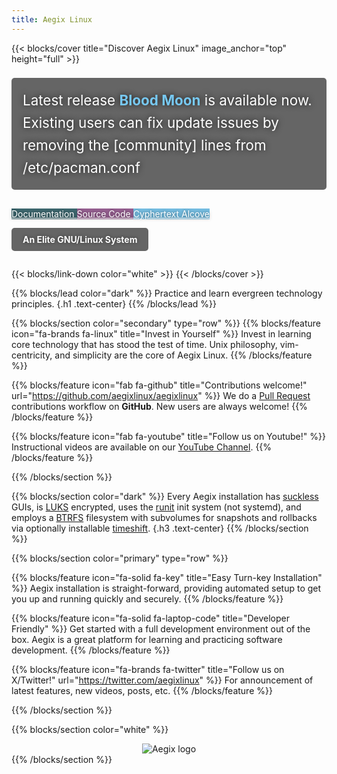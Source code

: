 ```yaml
---
title: Aegix Linux
---
```


{{< blocks/cover title="Discover Aegix Linux" image_anchor="top" height="full" >}}

<div style="max-width: 700px; margin: 0 auto 30px auto;">
  <p style="color: white; text-shadow: 0 0 10px rgba(0,0,0,0.8); font-size: 1.4rem; background-color: rgba(0,0,0,0.6); padding: 18px; border-radius: 5px; line-height: 1.6;">
    Latest release <strong><a href="https://github.com/AegixLinux/aegixlinux/blob/master/RELEASE_NOTES.md" style="color: #77C8F1; text-decoration: none;">Blood Moon</a></strong> is available now.
    <br>Existing users can fix update issues by removing the [community] lines from /etc/pacman.conf
  </p>
</div>

<!-- Updated button colors to match the muted theme -->
<a class="btn btn-lg me-3 mb-4" href="/docs/" style="background-color: #3e686f; color: white; border: none; text-shadow: 0 0 5px rgba(0,0,0,0.5);">
  Documentation <i class="fas fa-arrow-alt-circle-right ms-2"></i>
</a>
<a class="btn btn-lg me-3 mb-4" href="https://github.com/AegixLinux" style="background-color: #966091; color: white; border: none; text-shadow: 0 0 5px rgba(0,0,0,0.5);">
  Source Code <i class="fab fa-github ms-2"></i>
</a>
<!-- Added new Cyphertext Alcove button using complementary teal color -->
<a class="btn btn-lg me-3 mb-4" href="/docs/privacy/cyphertext-alcove/" style="background-color: #76bee2; color: white; border: none; text-shadow: 0 0 5px rgba(0,0,0,0.5);">
  Cyphertext Alcove <i class="fas fa-lock ms-2"></i>
</a>
<br>
<!-- Updated banner color to match muted theme -->
<p class="lead mt-5" style="background-color: rgba(0,0,0,0.6) !important; color: white !important; display: inline-block; padding: 10px 18px; font-weight: bold; text-shadow: 0 0 5px rgba(0,0,0,0.5); border-radius: 5px;">An Elite GNU/Linux System</p>

{{< blocks/link-down color="white" >}}
{{< /blocks/cover >}}


{{% blocks/lead color="dark" %}}
Practice and learn evergreen technology principles.
{.h1 .text-center}
{{% /blocks/lead %}}


<!-- Updated section colors to match theme -->
{{% blocks/section color="secondary" type="row" %}}
{{% blocks/feature icon="fa-brands fa-linux" title="Invest in Yourself" %}}
Invest in learning core technology that has stood the test of time. Unix philosophy, vim-centricity, and simplicity are the core of Aegix Linux.
{{% /blocks/feature %}}


{{% blocks/feature icon="fab fa-github" title="Contributions welcome!" url="https://github.com/aegixlinux/aegixlinux" %}}
We do a [Pull Request](https://github.com/aegixlinux/aegixlinux/pulls) contributions workflow on **GitHub**. New users are always welcome!
{{% /blocks/feature %}}


{{% blocks/feature icon="fab fa-youtube" title="Follow us on Youtube!" %}}
Instructional videos are available on our [YouTube Channel](https://www.youtube.com/@aegixlinux).
{{% /blocks/feature %}}


{{% /blocks/section %}}


{{% blocks/section color="dark" %}}
Every Aegix installation has [suckless](https://suckless.org/) GUIs, is [LUKS](https://gitlab.com/cryptsetup/cryptsetup/) encrypted, uses the [runit](http://smarden.org/runit/) init system (not systemd), and employs a [BTRFS](https://btrfs.readthedocs.io/en/latest/) filesystem with subvolumes for snapshots and rollbacks via optionally installable [timeshift](https://teejeetech.com/timeshift/).
{.h3 .text-center}
{{% /blocks/section %}}


{{% blocks/section color="primary" type="row" %}}

{{% blocks/feature icon="fa-solid fa-key" title="Easy Turn-key Installation" %}}
Aegix installation is straight-forward, providing automated setup to get you up and running quickly and securely.
{{% /blocks/feature %}}

{{% blocks/feature icon="fa-solid fa-laptop-code" title="Developer Friendly" %}}
Get started with a full development environment out of the box. Aegix is a great platform for learning and practicing software development.
{{% /blocks/feature %}}

{{% blocks/feature icon="fa-brands fa-twitter" title="Follow us on X/Twitter!" url="https://twitter.com/aegixlinux" %}}
For announcement of latest features, new videos, posts, etc.
{{% /blocks/feature %}}

{{% /blocks/section %}}


{{% blocks/section color="white" %}}
<div style="text-align: center;">
  <img src="/aegix-icon-1.png" alt="Aegix logo" style="max-width: 300px; height: auto;">
  <!--p>The aegis of Aegix</p-->
</div>
{{% /blocks/section %}}